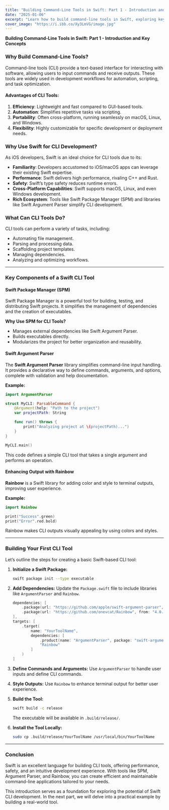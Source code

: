 ```yaml
---
title: "Building Command-Line Tools in Swift: Part 1 - Introduction and Key Concepts"
date: "2025-01-06"
excerpt: "Learn how to build command-line tools in Swift, exploring key concepts, libraries, and best practices."
cover_image: "https://i.ibb.co/Xy3LmVG/image.jpg"
---
```


**Building Command-Line Tools in Swift: Part 1 - Introduction and Key Concepts**

### Why Build Command-Line Tools?
Command-line tools (CLI) provide a text-based interface for interacting with software, allowing users to input commands and receive outputs. These tools are widely used in development workflows for automation, scripting, and task optimization.

#### Advantages of CLI Tools:
1. **Efficiency**: Lightweight and fast compared to GUI-based tools.
2. **Automation**: Simplifies repetitive tasks via scripting.
3. **Portability**: Often cross-platform, running seamlessly on macOS, Linux, and Windows.
4. **Flexibility**: Highly customizable for specific development or deployment needs.

### Why Use Swift for CLI Development?
As iOS developers, Swift is an ideal choice for CLI tools due to its:
- **Familiarity**: Developers accustomed to iOS/macOS apps can leverage their existing Swift expertise.
- **Performance**: Swift delivers high performance, rivaling C++ and Rust.
- **Safety**: Swift’s type safety reduces runtime errors.
- **Cross-Platform Capabilities**: Swift supports macOS, Linux, and even Windows development.
- **Rich Ecosystem**: Tools like Swift Package Manager (SPM) and libraries like Swift Argument Parser simplify CLI development.

### What Can CLI Tools Do?
CLI tools can perform a variety of tasks, including:
- Automating file management.
- Parsing and processing data.
- Scaffolding project templates.
- Managing dependencies.
- Analyzing and optimizing workflows.

---

### Key Components of a Swift CLI Tool

#### Swift Package Manager (SPM)
Swift Package Manager is a powerful tool for building, testing, and distributing Swift projects. It simplifies the management of dependencies and the creation of executables.

**Why Use SPM for CLI Tools?**
- Manages external dependencies like Swift Argument Parser.
- Builds executables directly.
- Modularizes the project for better organization and reusability.

#### Swift Argument Parser
The **Swift Argument Parser** library simplifies command-line input handling. It provides a declarative way to define commands, arguments, and options, complete with validation and help documentation.

**Example:**
```swift
import ArgumentParser

struct MyCLI: ParsableCommand {
    @Argument(help: "Path to the project")
    var projectPath: String

    func run() throws {
        print("Analyzing project at \(projectPath)...")
    }
}

MyCLI.main()
```
This code defines a simple CLI tool that takes a single argument and performs an operation.

#### Enhancing Output with Rainbow
**Rainbow** is a Swift library for adding color and style to terminal outputs, improving user experience.

**Example:**
```swift
import Rainbow

print("Success".green)
print("Error".red.bold)
```
Rainbow makes CLI outputs visually appealing by using colors and styles.

---

### Building Your First CLI Tool

Let’s outline the steps for creating a basic Swift-based CLI tool:

1. **Initialize a Swift Package:**
   ```bash
   swift package init --type executable
   ```

2. **Add Dependencies:**
   Update the `Package.swift` file to include libraries like `ArgumentParser` and `Rainbow`.
   ```swift
   dependencies: [
       .package(url: "https://github.com/apple/swift-argument-parser", from: "1.0.0"),
       .package(url: "https://github.com/onevcat/Rainbow", from: "4.0.0")
   ],
   targets: [
       .target(
           name: "YourToolName",
           dependencies: [
               .product(name: "ArgumentParser", package: "swift-argument-parser"),
               "Rainbow"
           ]
       )
   ]
   ```

3. **Define Commands and Arguments:**
   Use `ArgumentParser` to handle user inputs and define CLI commands.

4. **Style Outputs:**
   Use `Rainbow` to enhance terminal output for better user experience.

5. **Build the Tool:**
   ```bash
   swift build -c release
   ```
   The executable will be available in `.build/release/`.

6. **Install the Tool Locally:**
   ```bash
   sudo cp .build/release/YourToolName /usr/local/bin/YourToolName
   ```

---

### Conclusion
Swift is an excellent language for building CLI tools, offering performance, safety, and an intuitive development experience. With tools like SPM, Argument Parser, and Rainbow, you can create efficient and maintainable command-line applications tailored to your needs.

This introduction serves as a foundation for exploring the potential of Swift CLI development. In the next part, we will delve into a practical example by building a real-world tool.

